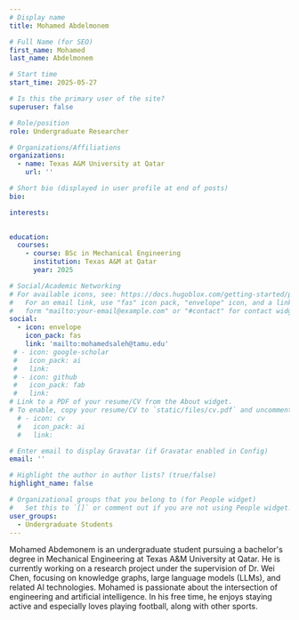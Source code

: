 ```yaml
---
# Display name
title: Mohamed Abdelmonem

# Full Name (for SEO)
first_name: Mohamed
last_name: Abdelmonem

# Start time
start_time: 2025-05-27

# Is this the primary user of the site?
superuser: false

# Role/position
role: Undergraduate Researcher 

# Organizations/Affiliations
organizations:
  - name: Texas A&M University at Qatar
    url: ''

# Short bio (displayed in user profile at end of posts)
bio: 

interests:
  

education:
  courses:
    - course: BSc in Mechanical Engineering
      institution: Texas A&M at Qatar
      year: 2025

# Social/Academic Networking
# For available icons, see: https://docs.hugoblox.com/getting-started/page-builder/#icons
#   For an email link, use "fas" icon pack, "envelope" icon, and a link in the
#   form "mailto:your-email@example.com" or "#contact" for contact widget.
social:
  - icon: envelope
    icon_pack: fas
    link: 'mailto:mohamedsaleh@tamu.edu'
 # - icon: google-scholar
 #   icon_pack: ai
 #   link: 
 # - icon: github
 #   icon_pack: fab
 #   link: 
# Link to a PDF of your resume/CV from the About widget.
# To enable, copy your resume/CV to `static/files/cv.pdf` and uncomment the lines below.
  # - icon: cv
  #   icon_pack: ai
  #   link: 

# Enter email to display Gravatar (if Gravatar enabled in Config)
email: ''

# Highlight the author in author lists? (true/false)
highlight_name: false

# Organizational groups that you belong to (for People widget)
#   Set this to `[]` or comment out if you are not using People widget.
user_groups:
  - Undergraduate Students 
---
```


Mohamed Abdemonem is an undergraduate student pursuing a bachelor's degree in Mechanical Engineering at Texas A&M University at Qatar. He is currently working on a research project under the supervision of Dr. Wei Chen, focusing on knowledge graphs, large language models (LLMs), and related AI technologies. Mohamed is passionate about the intersection of engineering and artificial intelligence. In his free time, he enjoys staying active and especially loves playing football, along with other sports.

